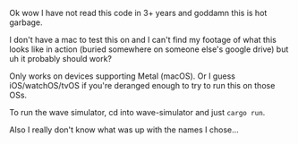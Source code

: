 Ok wow I have not read this code in 3+ years and goddamn this is hot garbage.

I don't have a mac to test this on and I can't find my footage of what this looks like in action (buried somewhere on someone else's google drive) but uh it probably should work?

Only works on devices supporting Metal (macOS). Or I guess iOS/watchOS/tvOS if you're deranged enough to try to run this on those OSs.

To run the wave simulator, cd into wave-simulator and just `cargo run`.

Also I really don't know what was up with the names I chose...